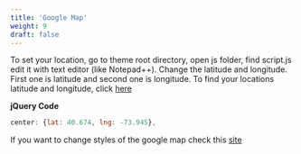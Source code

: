 ```yaml
---
title: 'Google Map'
weight: 9
draft: false
---
```

To set your location, go to theme root directory, open js folder, find script.js edit it with text editor (like Notepad++). Change the latitude and longitude. First one is latitude and second one is longitude. To find your locations latitude and longitude, click [here](https://www.latlong.net/)

**jQuery Code**  
```js
center: {lat: 40.674, lng: -73.945},  
```

If you want to change styles of the google map check this [site](https://snazzymaps.com/)